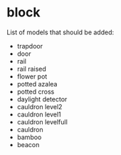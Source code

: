 # block
List of models that should be added:
- trapdoor
- door
- rail
- rail raised
- flower pot
- potted azalea
- potted cross
- daylight detector
- cauldron level2
- cauldron level1
- cauldron levelfull
- cauldron
- bamboo
- beacon
